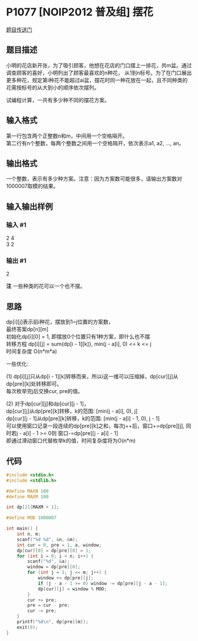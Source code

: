 # P1077 [NOIP2012 普及组] 摆花
[题目传送门](https://www.luogu.com.cn/problem/P1077)

## 题目描述

小明的花店新开张，为了吸引顾客，他想在花店的门口摆上一排花，共m盆。通过调查顾客的喜好，小明列出了顾客最喜欢的n种花，
从1到n标号。为了在门口展出更多种花，规定第i种花不能超过ai盆，摆花时同一种花放在一起，且不同种类的花需按标号的从大到小的顺序依次摆列。

试编程计算，一共有多少种不同的摆花方案。

## 输入格式

第一行包含两个正整数n和m，中间用一个空格隔开。  
第二行有n个整数，每两个整数之间用一个空格隔开，依次表示a1, a2, ..., an。

## 输出格式

一个整数，表示有多少种方案。注意：因为方案数可能很多，请输出方案数对1000007取模的结果。

## 输入输出样例

### 输入 #1
2 4  
3 2  

### 输出 #1
2

**注** 一些种类的花可以一个也不摆。

## 思路

dp[i][j]表示前i种花，摆放到1~j位置的方案数，  
最终答案dp[n][m]  
初始化dp[i][0] = 1, 即摆放0个位置只有1种方案，即什么也不摆  
转移方程 dp[i][j] = sum{dp[i - 1][k]}, min(j - a[i], 0) <= k <= j  
时间复杂度 O(n\*m\*a)

一些优化:  

(1) dp[i][j]只从dp[i - 1][k]转移而来，所以i这一维可以压缩掉，dp[cur][j]从dp[pre][k]处转移即可。  
每次枚举完j后交换cur, pre的值。  

(2) 对于dp[cur][j]和dp[cur][j - 1]，  
dp[cur][j]从dp[pre][k]转移，k的范围: [min(j - a[i], 0), j]  
dp[cur][j - 1]从dp[pre][k]转移，k的范围: [min(j - a[i] - 1, 0), j - 1]  
可以使用窗口记录一段连续的dp[pre][k]之和，每次j++后，窗口+=dp[pre][j], 同时若j - a[i] - 1 >= 0则 窗口-=dp[pre][j - a[i] - 1]  
即通过滑动窗口代替枚举k的值，时间复杂度将为O(n\*m)  

## 代码

```c
#include <stdio.h>
#include <stdlib.h>

#define MAXN 100
#define MAXM 100

int dp[2][MAXM + 1];

#define MOD 1000007

int main() {
    int n, m;
    scanf("%d %d", &n, &m);
    int cur = 0, pre = 1, a, window;
    dp[cur][0] = dp[pre][0] = 1;
    for (int i = 0; i < n; i++) {
        scanf("%d", &a);
        window = dp[pre][0];
        for (int j = 1; j <= m; j++) {
            window += dp[pre][j];
            if (j - a - 1 >= 0) window -= dp[pre][j - a - 1];
            dp[cur][j] = window % MOD;
        }
        cur += pre;
        pre = cur - pre;
        cur -= pre;
    }
    printf("%d\n", dp[pre][m]);
    exit(0);
}
```
